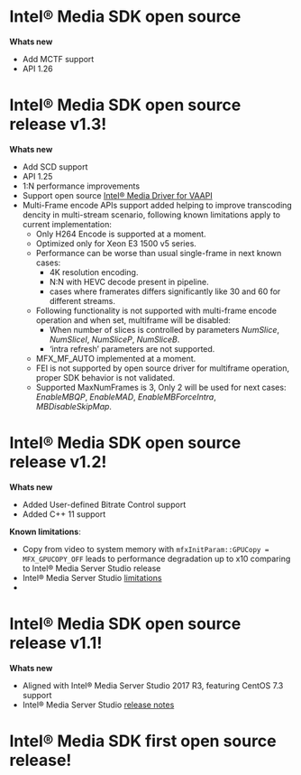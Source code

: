 # Intel® Media SDK open source
**Whats new**
 - Add MCTF support
 - API 1.26

# Intel® Media SDK open source release v1.3!
**Whats new**
 - Add SCD support
 - API 1.25
 - 1:N performance improvements
 - Support open source [Intel® Media Driver for VAAPI](https://github.com/intel/media-driver)
 - Multi-Frame encode APIs support added helping to improve transcoding dencity in multi-stream scenario, following known limitations apply to current implementation:
   - Only H264 Encode is supported at a moment. 
   - Optimized only for Xeon E3 1500 v5 series.
   - Performance can be worse than usual single-frame in next known cases: 
     - 4K resolution encoding.
     - N:N with HEVC decode present in pipeline.
     - cases where framerates differs significantly like 30 and 60 for different streams.
   - Following functionality is not supported with multi-frame encode operation and when set, multiframe will be disabled:
     - When number of slices is controlled by parameters *NumSlice*, *NumSliceI*, *NumSliceP*, *NumSliceB*.
     - ‘intra refresh’ parameters are not supported.
   - MFX_MF_AUTO implemented at a moment.
   - FEI is not supported by open source driver for multiframe operation, proper SDK behavior is not validated.
   - Supported MaxNumFrames is 3, Only 2 will be used for next cases: *EnableMBQP*, *EnableMAD*, *EnableMBForceIntra*, *MBDisableSkipMap*.

# Intel® Media SDK open source release v1.2!
**Whats new**
 - Added User-defined Bitrate Control support
 - Added C++ 11 support
 
**Known limitations**:
 - Copy from video to system memory with `mfxInitParam::GPUCopy = MFX_GPUCOPY_OFF` leads to performance degradation up to x10 comparing to Intel® Media Server Studio release
 - Intel® Media Server Studio [limitations](https://software.intel.com/en-us/articles/intel-media-server-studio-release-notes)
 - 

# Intel® Media SDK open source release v1.1!
**Whats new**
 - Aligned with Intel® Media Server Studio 2017 R3, featuring CentOS 7.3 support
 - Intel® Media Server Studio [release notes](https://software.intel.com/en-us/articles/intel-media-server-studio-release-notes)
 
# Intel® Media SDK first open source release!
